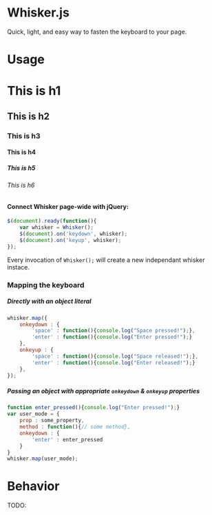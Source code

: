 # Whisker.js

Quick, light, and easy way to fasten the keyboard to your page.

# Usage

# This is h1
## This is h2
### This is h3
#### This is h4
##### This is h5
###### This is h6
#### Connect Whisker page-wide with jQuery:
```javascript
$(document).ready(function(){
	var whisker = Whisker();
	$(document).on('keydown', whisker);
	$(document).on('keyup', whisker);
});
```
Every invocation of `Whisker();` will create a new independant whisker instace.

### Mapping the keyboard

##### Directly with an object literal
```Javascript
whisker.map({
	onkeydown : {
		'space' : function(){console.log("Space pressed!");},
		'enter' : function(){console.log("Enter pressed!");}
	},
	onkeyup : {
		'space' : function(){console.log("Space released!");},
		'enter' : function(){console.log("Enter released!");}
	},
});
```

##### Passing an object with appropriate `onkeydown` & `onkeyup` properties
```Javascript
function enter_pressed(){console.log("Enter pressed!");}
var user_mode = {
	prop : some_property,
	method : function(){// some method},
	onkeydown : {
		'enter' : enter_pressed
	}
}
whisker.map(user_mode);
```

# Behavior

TODO:
